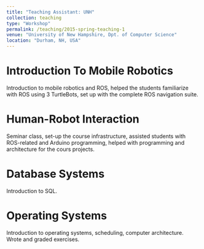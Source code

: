 ```yaml
---
title: "Teaching Assistant: UNH"
collection: teaching
type: "Workshop"
permalink: /teaching/2015-spring-teaching-1
venue: "University of New Hampshire, Dpt. of Computer Science"
location: "Durham, NH, USA"
---
```


Introduction To Mobile Robotics
======
Introduction to mobile robotics and ROS, helped the students familiarize with ROS using 3 TurtleBots, set up with the complete
ROS navigation suite.  
  
Human-Robot Interaction
======
Seminar class, set-up the course infrastructure, assisted students with ROS-related and Arduino programming,
helped with programming and architecture for the cours projects.  
  
Database Systems
======
Introduction to SQL.  

Operating Systems
======
Introduction to operating systems, scheduling, computer architecture.
Wrote and graded exercises.  

